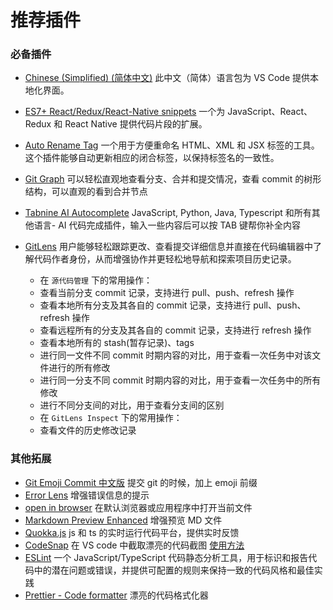 # 推荐插件

### 必备插件

- [Chinese (Simplified) (简体中文)] 此中文（简体）语言包为 VS Code 提供本地化界面。
- [ES7+ React/Redux/React-Native snippets] 一个为 JavaScript、React、Redux 和 React Native 提供代码片段的扩展。
- [Auto Rename Tag] 一个用于方便重命名 HTML、XML 和 JSX 标签的工具。这个插件能够自动更新相应的闭合标签，以保持标签名的一致性。
- [Git Graph] 可以轻松直观地查看分支、合并和提交情况，查看 commit 的树形结构，可以直观的看到合并节点
- [Tabnine AI Autocomplete] JavaScript, Python, Java, Typescript 和所有其他语言- AI 代码完成插件，输入一些内容后可以按 TAB 键帮你补全内容
- [GitLens] 用户能够轻松跟踪更改、查看提交详细信息并直接在代码编辑器中了解代码作者身份，从而增强协作并更轻松地导航和探索项目历史记录。

  - 在 `源代码管理` 下的常用操作：
  - 查看当前分支 commit 记录，支持进行 pull、push、refresh 操作
  - 查看本地所有分支及其各自的 commit 记录，支持进行 pull、push、refresh 操作
  - 查看远程所有的分支及其各自的 commit 记录，支持进行 refresh 操作
  - 查看本地所有的 stash(暂存记录)、tags
  - 进行同一文件不同 commit 时期内容的对比，用于查看一次任务中对该文件进行的所有修改
  - 进行同一分支不同 commit 时期内容的对比，用于查看一次任务中的所有修改
  - 进行不同分支间的对比，用于查看分支间的区别
  - 在 `GitLens Inspect` 下的常用操作：
  - 查看文件的历史修改记录

### 其他拓展

- [Git Emoji Commit 中文版] 提交 git 的时候，加上 emoji 前缀
- [Error Lens] 增强错误信息的提示
- [open in browser] 在默认浏览器或应用程序中打开当前文件
- [Markdown Preview Enhanced] 增强预览 MD 文件
- [Quokka.js] js 和 ts 的实时运行代码平台，提供实时反馈
- [CodeSnap] 在 VS code 中截取漂亮的代码截图 [使用方法][CodeSnap 使用方法]
- [ESLint] 一个 JavaScript/TypeScript 代码静态分析工具，用于标识和报告代码中的潜在问题或错误，并提供可配置的规则来保持一致的代码风格和最佳实践
- [Prettier - Code formatter] 漂亮的代码格式化器

[Error Lens]: https://marketplace.visualstudio.com/items?itemName=usernamehw.errorlens
[open in browser]: https://marketplace.visualstudio.com/items?itemName=techer.open-in-browser
[Markdown Preview Enhanced]: https://marketplace.visualstudio.com/items?itemName=shd101wyy.markdown-preview-enhanced
[Quokka.js]: https://marketplace.visualstudio.com/items?itemName=WallabyJs.quokka-vscode
[GitLens]: https://marketplace.visualstudio.com/items?itemName=eamodio.gitlens
[Git Graph]: https://marketplace.visualstudio.com/items?itemName=mhutchie.git-graph
[CodeSnap]: https://marketplace.visualstudio.com/items?itemName=adpyke.codesnap
[CodeSnap 使用方法]: https://www.yuque.com/iwantrich/loa4di/zb15bg#IYqly
[ESLint]: https://marketplace.visualstudio.com/items?itemName=dbaeumer.vscode-eslint
[Prettier - Code formatter]: https://marketplace.visualstudio.com/items?itemName=esbenp.prettier-vscode
[Auto Rename Tag]: https://marketplace.visualstudio.com/items?itemName=formulahendry.auto-rename-tag
[Git Emoji Commit 中文版]: https://marketplace.visualstudio.com/items?itemName=maixiaojie.git-emoji-zh
[Chinese (Simplified) (简体中文)]: https://marketplace.visualstudio.com/items?itemName=MS-CEINTL.vscode-language-pack-zh-hans
[ES7+ React/Redux/React-Native snippets]: https://marketplace.visualstudio.com/items?itemName=dsznajder.es7-react-js-snippets
[Tabnine AI Autocomplete]: https://marketplace.visualstudio.com/items?itemName=TabNine.tabnine-vscode
